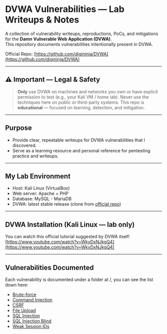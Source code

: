 # DVWA Vulnerabilities — Lab Writeups & Notes

A collection of vulnerability writeups, reproductions, PoCs, and mitigations for the **Damn Vulnerable Web Application (DVWA)**.  
This repository documents vulnerabilities intentionally present in DVWA.

Official Repo: [https://github.com/digininja/DVWA](https://github.com/digininja/DVWA)

---

## ⚠️ Important — Legal & Safety

> **Only** use DVWA on machines and networks you own or have explicit permission to test (e.g., your Kali VM / home lab).
> Never use the techniques here on public or third-party systems.
> This repo is **educational** — focused on learning, detection, and mitigation.

---

## Purpose

- Provide clear, repeatable writeups for DVWA vulnerabilities that I discovered.
- Serve as a learning resource and personal reference for pentesting practice and writeups.

---

## My Lab Environment

- Host: Kali Linux (VirtualBox)
- Web server: Apache + PHP
- Database: MySQL - MariaDB
- DVWA: latest stable release (clone from [official repo](https://github.com/digininja/DVWA))

---

## DVWA Installation (Kali Linux — lab only)

You can watch this official tutorial suggested by DVWA itself: [https://www.youtube.com/watch?v=WkyDxNJkgQ4](https://www.youtube.com/watch?v=WkyDxNJkgQ4)

---

## Vulnerabilities Documented

Each vulnerability is documented under a folder at /, you can see the list down here:

- [Brute-force](./brute-force/README.md)
- [Command Injection](./command-injection/README.md)
- [CSRF](./csrf/README.md)
- [File Upload](./file-upload/README.md)
- [SQL Injection](./sql-injection/README.md)
- [SQL Injection Blind](./sql-injection-blind/README.md)
- [Weak Session IDs](./weak-session-ids/README.md)